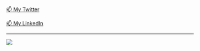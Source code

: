 <a href="https://twitter.com/_S1rano_"> :mailbox: My Twitter</a> 

<a href="https://www.linkedin.com/in/kirill-kalashnikov/"> :mailbox: My LinkedIn</a>

<hr>

<img src="https://github-readme-stats.vercel.app/api?username=KalashnikovKV&&show_icons=true&title_color=#008000f&icon_color=green&text_color=daf7dc&bg_color=151515">
